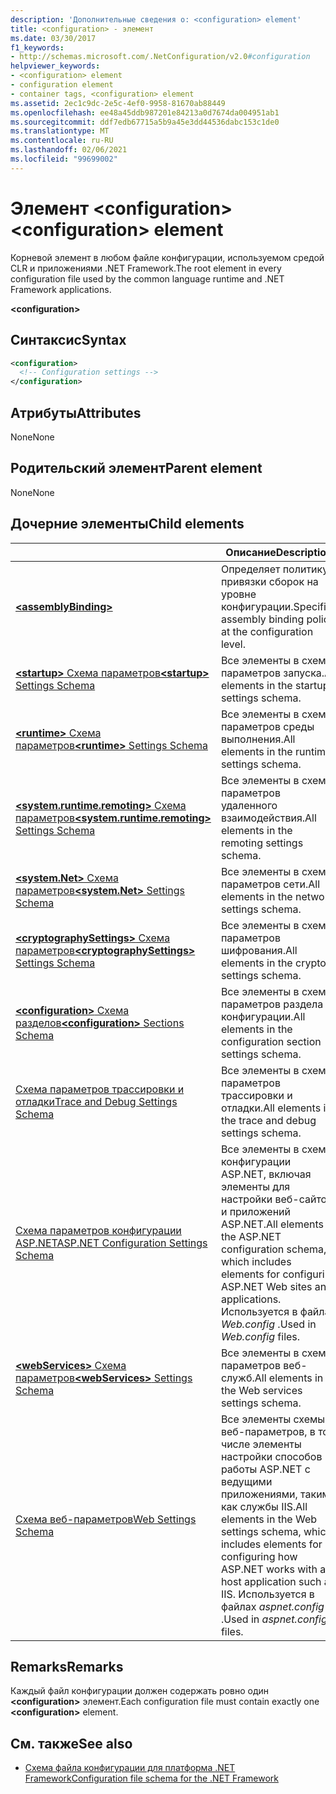 ```yaml
---
description: 'Дополнительные сведения о: <configuration> element'
title: <configuration> - элемент
ms.date: 03/30/2017
f1_keywords:
- http://schemas.microsoft.com/.NetConfiguration/v2.0#configuration
helpviewer_keywords:
- <configuration> element
- configuration element
- container tags, <configuration> element
ms.assetid: 2ec1c9dc-2e5c-4ef0-9958-81670ab88449
ms.openlocfilehash: ee48a45ddb987201e84213a0d7674da004951ab1
ms.sourcegitcommit: ddf7edb67715a5b9a45e3dd44536dabc153c1de0
ms.translationtype: MT
ms.contentlocale: ru-RU
ms.lasthandoff: 02/06/2021
ms.locfileid: "99699002"
---
```

# <a name="configuration-element"></a><span data-ttu-id="aa276-103">Элемент \<configuration></span><span class="sxs-lookup"><span data-stu-id="aa276-103">\<configuration> element</span></span>

<span data-ttu-id="aa276-104">Корневой элемент в любом файле конфигурации, используемом средой CLR и приложениями .NET Framework.</span><span class="sxs-lookup"><span data-stu-id="aa276-104">The root element in every configuration file used by the common language runtime and .NET Framework applications.</span></span>

**\<configuration>**

## <a name="syntax"></a><span data-ttu-id="aa276-105">Синтаксис</span><span class="sxs-lookup"><span data-stu-id="aa276-105">Syntax</span></span>

```xml
<configuration>
  <!-- Configuration settings -->
</configuration>
```

## <a name="attributes"></a><span data-ttu-id="aa276-106">Атрибуты</span><span class="sxs-lookup"><span data-stu-id="aa276-106">Attributes</span></span>

<span data-ttu-id="aa276-107">None</span><span class="sxs-lookup"><span data-stu-id="aa276-107">None</span></span>

## <a name="parent-element"></a><span data-ttu-id="aa276-108">Родительский элемент</span><span class="sxs-lookup"><span data-stu-id="aa276-108">Parent element</span></span>

<span data-ttu-id="aa276-109">None</span><span class="sxs-lookup"><span data-stu-id="aa276-109">None</span></span>

## <a name="child-elements"></a><span data-ttu-id="aa276-110">Дочерние элементы</span><span class="sxs-lookup"><span data-stu-id="aa276-110">Child elements</span></span>

|     | <span data-ttu-id="aa276-111">Описание</span><span class="sxs-lookup"><span data-stu-id="aa276-111">Description</span></span> |
| --- | ----------- |
| [**\<assemblyBinding>**](assemblybinding-element-for-configuration.md) | <span data-ttu-id="aa276-112">Определяет политику привязки сборок на уровне конфигурации.</span><span class="sxs-lookup"><span data-stu-id="aa276-112">Specifies assembly binding policy at the configuration level.</span></span>|
| [<span data-ttu-id="aa276-113">**\<startup>** Схема параметров</span><span class="sxs-lookup"><span data-stu-id="aa276-113">**\<startup>** Settings Schema</span></span>](./startup/index.md) | <span data-ttu-id="aa276-114">Все элементы в схеме параметров запуска.</span><span class="sxs-lookup"><span data-stu-id="aa276-114">All elements in the startup settings schema.</span></span> |
| [<span data-ttu-id="aa276-115">**\<runtime>** Схема параметров</span><span class="sxs-lookup"><span data-stu-id="aa276-115">**\<runtime>** Settings Schema</span></span>](./runtime/index.md) | <span data-ttu-id="aa276-116">Все элементы в схеме параметров среды выполнения.</span><span class="sxs-lookup"><span data-stu-id="aa276-116">All elements in the runtime settings schema.</span></span> |
| <span data-ttu-id="aa276-117">[**\<system.runtime.remoting>** Схема параметров](/previous-versions/dotnet/netframework-4.0/z415cf9a(v=vs.100))</span><span class="sxs-lookup"><span data-stu-id="aa276-117">[**\<system.runtime.remoting>** Settings Schema](/previous-versions/dotnet/netframework-4.0/z415cf9a(v=vs.100))</span></span> | <span data-ttu-id="aa276-118">Все элементы в схеме параметров удаленного взаимодействия.</span><span class="sxs-lookup"><span data-stu-id="aa276-118">All elements in the remoting settings schema.</span></span> |
| [<span data-ttu-id="aa276-119">**\<system.Net>** Схема параметров</span><span class="sxs-lookup"><span data-stu-id="aa276-119">**\<system.Net>** Settings Schema</span></span>](./network/index.md) | <span data-ttu-id="aa276-120">Все элементы в схеме параметров сети.</span><span class="sxs-lookup"><span data-stu-id="aa276-120">All elements in the network settings schema.</span></span> |
| [<span data-ttu-id="aa276-121">**\<cryptographySettings>** Схема параметров</span><span class="sxs-lookup"><span data-stu-id="aa276-121">**\<cryptographySettings>** Settings Schema</span></span>](./cryptography/index.md) | <span data-ttu-id="aa276-122">Все элементы в схеме параметров шифрования.</span><span class="sxs-lookup"><span data-stu-id="aa276-122">All elements in the crypto settings schema.</span></span> |
| [<span data-ttu-id="aa276-123">**\<configuration>** Схема разделов</span><span class="sxs-lookup"><span data-stu-id="aa276-123">**\<configuration>** Sections Schema</span></span>](configuration-sections-schema.md) | <span data-ttu-id="aa276-124">Все элементы в схеме параметров раздела конфигурации.</span><span class="sxs-lookup"><span data-stu-id="aa276-124">All elements in the configuration section settings schema.</span></span> |
| [<span data-ttu-id="aa276-125">Схема параметров трассировки и отладки</span><span class="sxs-lookup"><span data-stu-id="aa276-125">Trace and Debug Settings Schema</span></span>](./trace-debug/index.md) | <span data-ttu-id="aa276-126">Все элементы в схеме параметров трассировки и отладки.</span><span class="sxs-lookup"><span data-stu-id="aa276-126">All elements in the trace and debug settings schema.</span></span> |
| <span data-ttu-id="aa276-127">[Схема параметров конфигурации ASP.NET](/previous-versions/dotnet/netframework-4.0/b5ysx397(v=vs.100))</span><span class="sxs-lookup"><span data-stu-id="aa276-127">[ASP.NET Configuration Settings Schema](/previous-versions/dotnet/netframework-4.0/b5ysx397(v=vs.100))</span></span> | <span data-ttu-id="aa276-128">Все элементы в схеме конфигурации ASP.NET, включая элементы для настройки веб-сайтов и приложений ASP.NET.</span><span class="sxs-lookup"><span data-stu-id="aa276-128">All elements in the ASP.NET configuration schema, which includes elements for configuring ASP.NET Web sites and applications.</span></span> <span data-ttu-id="aa276-129">Используется в файлах *Web.config* .</span><span class="sxs-lookup"><span data-stu-id="aa276-129">Used in *Web.config* files.</span></span> |
| <span data-ttu-id="aa276-130">[**\<webServices>** Схема параметров](/previous-versions/dotnet/netframework-4.0/cctwteet(v=vs.100))</span><span class="sxs-lookup"><span data-stu-id="aa276-130">[**\<webServices>** Settings Schema](/previous-versions/dotnet/netframework-4.0/cctwteet(v=vs.100))</span></span> | <span data-ttu-id="aa276-131">Все элементы в схеме параметров веб-служб.</span><span class="sxs-lookup"><span data-stu-id="aa276-131">All elements in the Web services settings schema.</span></span> |
| [<span data-ttu-id="aa276-132">Схема веб-параметров</span><span class="sxs-lookup"><span data-stu-id="aa276-132">Web Settings Schema</span></span>](./web/index.md) | <span data-ttu-id="aa276-133">Все элементы схемы веб-параметров, в том числе элементы настройки способов работы ASP.NET с ведущими приложениями, такими как службы IIS.</span><span class="sxs-lookup"><span data-stu-id="aa276-133">All elements in the Web settings schema, which includes elements for configuring how ASP.NET works with a host application such as IIS.</span></span> <span data-ttu-id="aa276-134">Используется в файлах *aspnet.config* .</span><span class="sxs-lookup"><span data-stu-id="aa276-134">Used in *aspnet.config* files.</span></span> |

## <a name="remarks"></a><span data-ttu-id="aa276-135">Remarks</span><span class="sxs-lookup"><span data-stu-id="aa276-135">Remarks</span></span>

<span data-ttu-id="aa276-136">Каждый файл конфигурации должен содержать ровно один **\<configuration>** элемент.</span><span class="sxs-lookup"><span data-stu-id="aa276-136">Each configuration file must contain exactly one **\<configuration>** element.</span></span>

## <a name="see-also"></a><span data-ttu-id="aa276-137">См. также</span><span class="sxs-lookup"><span data-stu-id="aa276-137">See also</span></span>

- [<span data-ttu-id="aa276-138">Схема файла конфигурации для платформа .NET Framework</span><span class="sxs-lookup"><span data-stu-id="aa276-138">Configuration file schema for the .NET Framework</span></span>](index.md)
